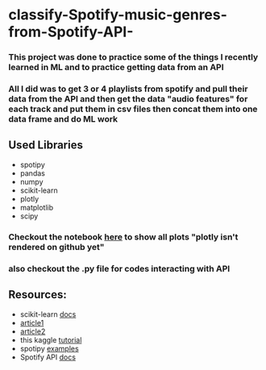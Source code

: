 # classify-Spotify-music-genres-from-Spotify-API-

### This project was done to practice some of the things I recently learned in ML and to practice getting data from an API

### All I did was to get 3 or 4 playlists from spotify and pull their data from the API and then get the data "audio features" for each track and put them in csv files then concat them into one data frame and do ML work

## Used Libraries

 - spotipy
 - pandas
 - numpy
 - scikit-learn
 - plotly
 - matplotlib
 - scipy
 
### Checkout the notebook [here](https://nbviewer.jupyter.org/github/nouranali/classify-Spotify-music-genres-from-spotify-API-/blob/master/spotify%20genres.ipynb) to show all plots "plotly isn't rendered on github yet"
### also checkout the .py file for codes interacting with API

## Resources:

 - scikit-learn [docs](https://scikit-learn.org/stable/user_guide.html)
 - [article1](https://towardsdatascience.com/hyperparameter-tuning-the-random-forest-in-python-using-scikit-learn-28d2aa77dd74)
 - [article2](https://medium.com/@samlupton/spotipy-get-features-from-your-favourite-songs-in-python-6d71f0172df0)
 - this kaggle [tutorial](https://www.kaggle.com/gurarako/plotly-radar-chart-pokemon-part-3)
 - spotipy [examples](https://github.com/plamere/spotipy/blob/master/examples)
 - Spotify API [docs](https://developer.spotify.com/documentation/web-api/)
 
 
